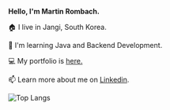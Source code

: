 **Hello, I'm Martin Rombach.** 

🏠 I live in Jangi, South Korea.

👀 I'm learning Java and Backend Development.

💻 My portfolio is <a href="https://www.martinrombachdev.com/portfolio">here.</a>

📫 Learn more about me on <a href="https://www.linkedin.com/in/martin-rombach-0a67b266/">Linkedin</a>.


 ![Top Langs](https://github-readme-stats.vercel.app/api/top-langs/?username=martinrombach88&hide=css,scss,html&theme=tokyonight)

<!---
martinrombach88/martinrombach88 is a ✨ special ✨ repository because its `README.md` (this file) appears on your GitHub profile.
You can click the Preview link to take a look at your changes.
--->
